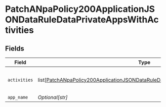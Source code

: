 # PatchANpaPolicy200ApplicationJSONDataRuleDataPrivateAppsWithActivities


## Fields

| Field                                                                                                                                                                                                 | Type                                                                                                                                                                                                  | Required                                                                                                                                                                                              | Description                                                                                                                                                                                           | Example                                                                                                                                                                                               |
| ----------------------------------------------------------------------------------------------------------------------------------------------------------------------------------------------------- | ----------------------------------------------------------------------------------------------------------------------------------------------------------------------------------------------------- | ----------------------------------------------------------------------------------------------------------------------------------------------------------------------------------------------------- | ----------------------------------------------------------------------------------------------------------------------------------------------------------------------------------------------------- | ----------------------------------------------------------------------------------------------------------------------------------------------------------------------------------------------------- |
| `activities`                                                                                                                                                                                          | list[[PatchANpaPolicy200ApplicationJSONDataRuleDataPrivateAppsWithActivitiesActivities](../../models/operations/patchanpapolicy200applicationjsondataruledataprivateappswithactivitiesactivities.md)] | :heavy_minus_sign:                                                                                                                                                                                    | N/A                                                                                                                                                                                                   | [object Object],[object Object]                                                                                                                                                                       |
| `app_name`                                                                                                                                                                                            | *Optional[str]*                                                                                                                                                                                       | :heavy_minus_sign:                                                                                                                                                                                    | N/A                                                                                                                                                                                                   | <string>                                                                                                                                                                                              |